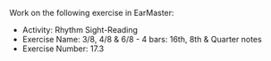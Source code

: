 Work on the following exercise in EarMaster:
- Activity: Rhythm Sight-Reading
- Exercise Name: 3/8, 4/8 & 6/8 - 4 bars: 16th, 8th & Quarter notes
- Exercise Number: 17.3
